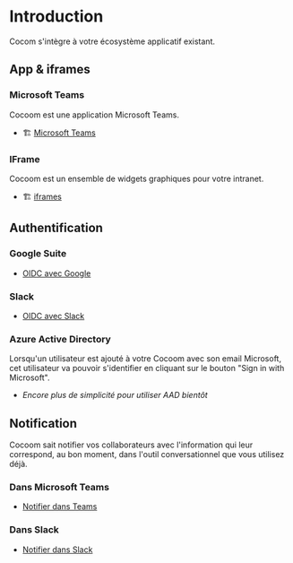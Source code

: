 # Introduction

Cocom s'intègre à votre écosystème applicatif existant.

## App & iframes

### Microsoft Teams

Cocoom est une application Microsoft Teams.

- 🏗 [Microsoft Teams](./install-msteams-app.md)


### IFrame

Cocoom est un ensemble de widgets graphiques pour votre intranet.

- 🏗 [iframes](./iframe.md)

## Authentification

### Google Suite

- [OIDC avec Google](./google.md)

### Slack

- [OIDC avec Slack](./slack.md)

### Azure Active Directory

Lorsqu'un utilisateur est ajouté à votre Cocoom avec son email Microsoft, cet utilisateur va pouvoir s'identifier en cliquant sur le bouton "Sign in with Microsoft".

- _Encore plus de simplicité pour utiliser AAD bientôt_

## Notification

Cocoom sait notifier vos collaborateurs avec l'information qui leur correspond, au bon moment, dans l'outil conversationnel que vous utilisez déjà.

### Dans Microsoft Teams

- [Notifier dans Teams](../guide/msteams-app/notifications.md#notifier-dans-teams)


### Dans Slack

- [Notifier dans Slack](./slack.md#etape-4-configurer-les-notifications-cocoom-dans-slack)

